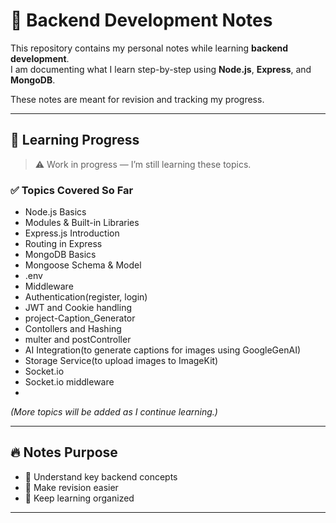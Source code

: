 # 🧠 Backend Development Notes

This repository contains my personal notes while learning **backend development**.  
I am documenting what I learn step-by-step using **Node.js**, **Express**, and **MongoDB**.

These notes are meant for revision and tracking my progress.

---

## 📅 Learning Progress

> ⚠️ Work in progress — I’m still learning these topics.

### ✅ Topics Covered So Far

- Node.js Basics  
- Modules & Built-in Libraries  
- Express.js Introduction  
- Routing in Express  
- MongoDB Basics  
- Mongoose Schema & Model
- .env
- Middleware
- Authentication(register, login)
- JWT and Cookie handling
- project-Caption_Generator
- Contollers and Hashing
- multer and postController
- AI Integration(to generate captions for images using GoogleGenAI)
- Storage Service(to upload images to ImageKit)
- Socket.io
- Socket.io middleware
- 


*(More topics will be added as I continue learning.)*

---

## 🔥 Notes Purpose

- 📖 Understand key backend concepts  
- 🧠 Make revision easier  
- 📁 Keep learning organized

---

